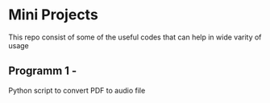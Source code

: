 # Mini Projects
This repo consist of some of the useful codes that can help in wide varity of usage 
## Programm 1 -
Python script to convert PDF to audio file

